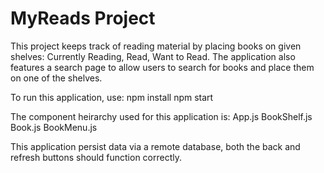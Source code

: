 # MyReads Project

This project keeps track of reading material by placing books on given shelves: Currently Reading, Read, Want to Read.  The application also features a search page to allow users to search for books and 
place them on one of the shelves. 

To run this application, use:
    npm  install
    npm start

The component heirarchy used for this application is:
App.js
    BookShelf.js
        Book.js
            BookMenu.js

This application persist data via a remote database, both the back and refresh buttons should function correctly.